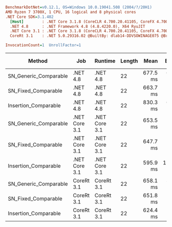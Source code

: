 ``` ini

BenchmarkDotNet=v0.12.1, OS=Windows 10.0.19041.508 (2004/?/20H1)
AMD Ryzen 7 3700X, 1 CPU, 16 logical and 8 physical cores
.NET Core SDK=3.1.402
  [Host]        : .NET Core 3.1.8 (CoreCLR 4.700.20.41105, CoreFX 4.700.20.41903), X64 RyuJIT
  .NET 4.8      : .NET Framework 4.8 (4.8.4220.0), X64 RyuJIT
  .NET Core 3.1 : .NET Core 3.1.8 (CoreCLR 4.700.20.41105, CoreFX 4.700.20.41903), X64 RyuJIT
  CoreRt 3.1    : .NET 5.0.29316.02 @BuiltBy: dlab14-DDVSOWINAGE075 @Branch: master @Commit: 40be8b7e2598b2ccb827fd90cd30c0e2d4496941, X64 AOT

InvocationCount=1  UnrollFactor=1  

```
|                Method |           Job |       Runtime | Length |     Mean |    Error |   StdDev | Gen 0 | Gen 1 | Gen 2 | Allocated |
|---------------------- |-------------- |-------------- |------- |---------:|---------:|---------:|------:|------:|------:|----------:|
| SN_Generic_Comparable |      .NET 4.8 |      .NET 4.8 |     22 | 677.5 ms |  6.63 ms |  6.20 ms |     - |     - |     - |         - |
|   SN_Fixed_Comparable |      .NET 4.8 |      .NET 4.8 |     22 | 663.7 ms |  5.48 ms |  5.12 ms |     - |     - |     - |         - |
|  Insertion_Comparable |      .NET 4.8 |      .NET 4.8 |     22 | 830.3 ms |  6.28 ms |  5.88 ms |     - |     - |     - |         - |
| SN_Generic_Comparable | .NET Core 3.1 | .NET Core 3.1 |     22 | 653.5 ms |  1.19 ms |  1.05 ms |     - |     - |     - |    1336 B |
|   SN_Fixed_Comparable | .NET Core 3.1 | .NET Core 3.1 |     22 | 647.7 ms |  1.31 ms |  1.16 ms |     - |     - |     - |         - |
|  Insertion_Comparable | .NET Core 3.1 | .NET Core 3.1 |     22 | 595.9 ms | 11.87 ms | 20.79 ms |     - |     - |     - |         - |
| SN_Generic_Comparable |    CoreRt 3.1 |    CoreRt 3.1 |     22 | 658.1 ms |  3.94 ms |  3.68 ms |     - |     - |     - |         - |
|   SN_Fixed_Comparable |    CoreRt 3.1 |    CoreRt 3.1 |     22 | 651.8 ms |  1.96 ms |  1.83 ms |     - |     - |     - |         - |
|  Insertion_Comparable |    CoreRt 3.1 |    CoreRt 3.1 |     22 | 624.4 ms |  5.98 ms |  5.59 ms |     - |     - |     - |         - |
